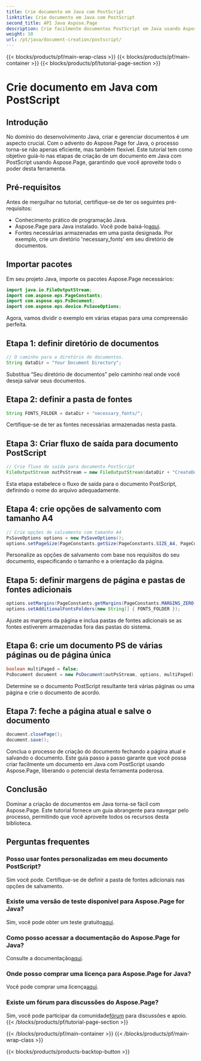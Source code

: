 ```yaml
---
title: Crie documento em Java com PostScript
linktitle: Crie documento em Java com PostScript
second_title: API Java Aspose.Page
description: Crie facilmente documentos PostScript em Java usando Aspose.Page. Personalize o tamanho da página, margens e fontes. Experimente o teste gratuito agora!
weight: 10
url: /pt/java/document-creation/postscript/
---
```


{{< blocks/products/pf/main-wrap-class >}}
{{< blocks/products/pf/main-container >}}
{{< blocks/products/pf/tutorial-page-section >}}

# Crie documento em Java com PostScript

## Introdução
No domínio do desenvolvimento Java, criar e gerenciar documentos é um aspecto crucial. Com o advento do Aspose.Page for Java, o processo torna-se não apenas eficiente, mas também flexível. Este tutorial tem como objetivo guiá-lo nas etapas de criação de um documento em Java com PostScript usando Aspose.Page, garantindo que você aproveite todo o poder desta ferramenta.
## Pré-requisitos
Antes de mergulhar no tutorial, certifique-se de ter os seguintes pré-requisitos:
- Conhecimento prático de programação Java.
-  Aspose.Page para Java instalado. Você pode baixá-lo[aqui](https://releases.aspose.com/page/java/).
- Fontes necessárias armazenadas em uma pasta designada. Por exemplo, crie um diretório 'necessary_fonts' em seu diretório de documentos.
## Importar pacotes
Em seu projeto Java, importe os pacotes Aspose.Page necessários:
```java
import java.io.FileOutputStream;
import com.aspose.eps.PageConstants;
import com.aspose.eps.PsDocument;
import com.aspose.eps.device.PsSaveOptions;

```
Agora, vamos dividir o exemplo em várias etapas para uma compreensão perfeita.
## Etapa 1: definir diretório de documentos
```java
// O caminho para o diretório de documentos.
String dataDir = "Your Document Directory";
```
Substitua “Seu diretório de documentos” pelo caminho real onde você deseja salvar seus documentos.
## Etapa 2: definir a pasta de fontes
```java
String FONTS_FOLDER = dataDir + "necessary_fonts/";
```
Certifique-se de ter as fontes necessárias armazenadas nesta pasta.
## Etapa 3: Criar fluxo de saída para documento PostScript
```java
// Crie fluxo de saída para documento PostScript
FileOutputStream outPsStream = new FileOutputStream(dataDir + "CreateDocument_outPS.ps");
```
Esta etapa estabelece o fluxo de saída para o documento PostScript, definindo o nome do arquivo adequadamente.
## Etapa 4: crie opções de salvamento com tamanho A4
```java
// Crie opções de salvamento com tamanho A4
PsSaveOptions options = new PsSaveOptions();
options.setPageSize(PageConstants.getSize(PageConstants.SIZE_A4, PageConstants.ORIENTATION_PORTRAIT));
```
Personalize as opções de salvamento com base nos requisitos do seu documento, especificando o tamanho e a orientação da página.
## Etapa 5: definir margens de página e pastas de fontes adicionais
```java
options.setMargins(PageConstants.getMargins(PageConstants.MARGINS_ZERO));
options.setAdditionalFontsFolders(new String[] { FONTS_FOLDER });
```
Ajuste as margens da página e inclua pastas de fontes adicionais se as fontes estiverem armazenadas fora das pastas do sistema.
## Etapa 6: crie um documento PS de várias páginas ou de página única
```java
boolean multiPaged = false;
PsDocument document = new PsDocument(outPsStream, options, multiPaged);
```
Determine se o documento PostScript resultante terá várias páginas ou uma página e crie o documento de acordo.
## Etapa 7: feche a página atual e salve o documento
```java
document.closePage();
document.save();
```
Conclua o processo de criação do documento fechando a página atual e salvando o documento.
Este guia passo a passo garante que você possa criar facilmente um documento em Java com PostScript usando Aspose.Page, liberando o potencial desta ferramenta poderosa.
## Conclusão
Dominar a criação de documentos em Java torna-se fácil com Aspose.Page. Este tutorial fornece um guia abrangente para navegar pelo processo, permitindo que você aproveite todos os recursos desta biblioteca.
## Perguntas frequentes
### Posso usar fontes personalizadas em meu documento PostScript?
Sim você pode. Certifique-se de definir a pasta de fontes adicionais nas opções de salvamento.
### Existe uma versão de teste disponível para Aspose.Page for Java?
 Sim, você pode obter um teste gratuito[aqui](https://releases.aspose.com/).
### Como posso acessar a documentação do Aspose.Page for Java?
 Consulte a documentação[aqui](https://reference.aspose.com/page/java/).
### Onde posso comprar uma licença para Aspose.Page for Java?
 Você pode comprar uma licença[aqui](https://purchase.aspose.com/buy).
### Existe um fórum para discussões do Aspose.Page?
 Sim, você pode participar da comunidade[fórum](https://forum.aspose.com/c/page/39) para discussões e apoio.
{{< /blocks/products/pf/tutorial-page-section >}}

{{< /blocks/products/pf/main-container >}}
{{< /blocks/products/pf/main-wrap-class >}}

{{< blocks/products/products-backtop-button >}}
